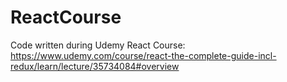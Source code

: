 # ReactCourse
Code written during Udemy React Course: https://www.udemy.com/course/react-the-complete-guide-incl-redux/learn/lecture/35734084#overview